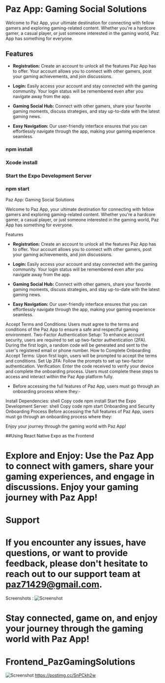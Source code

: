 # Paz App: Gaming Social Solutions

Welcome to Paz App, your ultimate destination for connecting with fellow gamers and exploring gaming-related content. Whether you're a hardcore gamer, a casual player, or just someone interested in the gaming world, Paz App has something for everyone.

## Features

- **Registration:** Create an account to unlock all the features Paz App has to offer. Your account allows you to connect with other gamers, post your gaming achievements, and join discussions.

- **Login:** Easily access your account and stay connected with the gaming community. Your login status will be remembered even after you navigate away from the app.

- **Gaming Social Hub:** Connect with other gamers, share your favorite gaming moments, discuss strategies, and stay up-to-date with the latest gaming news.

- **Easy Navigation:** Our user-friendly interface ensures that you can effortlessly navigate through the app, making your gaming experience seamless.



### npm install
### Xcode install
### Start the Expo Development Server
### npm start

Paz App: Gaming Social Solutions

Welcome to Paz App, your ultimate destination for connecting with fellow gamers and exploring gaming-related content. Whether you're a hardcore gamer, a casual player, or just someone interested in the gaming world, Paz App has something for everyone.

Features

- **Registration:** Create an account to unlock all the features Paz App has to offer. Your account allows you to connect with other gamers, post your gaming achievements, and join discussions.

- **Login:** Easily access your account and stay connected with the gaming community. Your login status will be remembered even after you navigate away from the app.

- **Gaming Social Hub:** Connect with other gamers, share your favorite gaming moments, discuss strategies, and stay up-to-date with the latest gaming news.

- **Easy Navigation:** Our user-friendly interface ensures that you can effortlessly navigate through the app, making your gaming experience seamless.

Accept Terms and Conditions: Users must agree to the terms and conditions of the Paz App to ensure a safe and respectful gaming environment.
Two-Factor Authentication Setup: To enhance account security, users are required to set up two-factor authentication (2FA). During the first login, a random code will be generated and sent to the user's registered email or phone number.
How to Complete Onboarding
Accept Terms: Upon first login, users will be prompted to accept the terms and conditions.
Set Up 2FA: Follow the prompts to set up two-factor authentication.
Verification: Enter the code received to verify your device and complete the onboarding process.
Users must complete these steps to access and interact within the Paz App platform fully.
- Before accessing the full features of Paz App, users must go through an onboarding process where they:-


Install Dependencies:
shell
Copy code
npm install
Start the Expo Development Server:
shell
Copy code
npm start
Onboarding and Security
Onboarding Process
Before accessing the full features of Paz App, users must go through an onboarding process where they:

Enjoy your journey through the gaming world with Paz App!

##Using React Native Expo as the Frontend


# Explore and Enjoy: Use the Paz App to connect with gamers, share your gaming experiences, and engage in discussions. Enjoy your gaming journey with Paz App!

# Support
# If you encounter any issues, have questions, or want to provide feedback, please don't hesitate to reach out to our support team at paz71429@gmail.com.

Screenshots : ![Screenshot](https://i.ibb.co/3WFTCX8/your-image-name.png)


# Stay connected, game on, and enjoy your journey through the gaming world with Paz App!

# Frontend_PazGamingSolutions

![Screenshot](https://i.postimg.cc/5t4359xN/Screenshot-2024-04-13-at-20-18-26.png)
https://postimg.cc/SnPCkh2w
